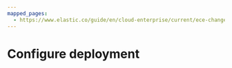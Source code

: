 ```yaml
---
mapped_pages:
  - https://www.elastic.co/guide/en/cloud-enterprise/current/ece-change-deployment.html
---
```


# Configure deployment
